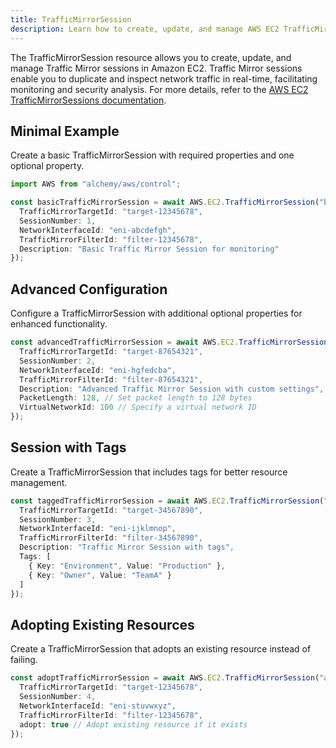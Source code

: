 ```yaml
---
title: TrafficMirrorSession
description: Learn how to create, update, and manage AWS EC2 TrafficMirrorSessions using Alchemy Cloud Control.
---
```



The TrafficMirrorSession resource allows you to create, update, and manage Traffic Mirror sessions in Amazon EC2. Traffic Mirror sessions enable you to duplicate and inspect network traffic in real-time, facilitating monitoring and security analysis. For more details, refer to the [AWS EC2 TrafficMirrorSessions documentation](https://docs.aws.amazon.com/ec2/latest/userguide/).

## Minimal Example

Create a basic TrafficMirrorSession with required properties and one optional property.

```ts
import AWS from "alchemy/aws/control";

const basicTrafficMirrorSession = await AWS.EC2.TrafficMirrorSession("basicTrafficMirrorSession", {
  TrafficMirrorTargetId: "target-12345678",
  SessionNumber: 1,
  NetworkInterfaceId: "eni-abcdefgh",
  TrafficMirrorFilterId: "filter-12345678",
  Description: "Basic Traffic Mirror Session for monitoring"
});
```

## Advanced Configuration

Configure a TrafficMirrorSession with additional optional properties for enhanced functionality.

```ts
const advancedTrafficMirrorSession = await AWS.EC2.TrafficMirrorSession("advancedTrafficMirrorSession", {
  TrafficMirrorTargetId: "target-87654321",
  SessionNumber: 2,
  NetworkInterfaceId: "eni-hgfedcba",
  TrafficMirrorFilterId: "filter-87654321",
  Description: "Advanced Traffic Mirror Session with custom settings",
  PacketLength: 128, // Set packet length to 128 bytes
  VirtualNetworkId: 100 // Specify a virtual network ID
});
```

## Session with Tags

Create a TrafficMirrorSession that includes tags for better resource management.

```ts
const taggedTrafficMirrorSession = await AWS.EC2.TrafficMirrorSession("taggedTrafficMirrorSession", {
  TrafficMirrorTargetId: "target-34567890",
  SessionNumber: 3,
  NetworkInterfaceId: "eni-ijklmnop",
  TrafficMirrorFilterId: "filter-34567890",
  Description: "Traffic Mirror Session with tags",
  Tags: [
    { Key: "Environment", Value: "Production" },
    { Key: "Owner", Value: "TeamA" }
  ]
});
```

## Adopting Existing Resources

Create a TrafficMirrorSession that adopts an existing resource instead of failing.

```ts
const adoptTrafficMirrorSession = await AWS.EC2.TrafficMirrorSession("adoptTrafficMirrorSession", {
  TrafficMirrorTargetId: "target-12345678",
  SessionNumber: 4,
  NetworkInterfaceId: "eni-stuvwxyz",
  TrafficMirrorFilterId: "filter-12345678",
  adopt: true // Adopt existing resource if it exists
});
```
